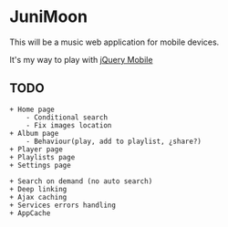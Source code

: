 JuniMoon
====================

This will be a music web application for mobile devices.

It's my way to play with [jQuery Mobile](http://jquerymobile.com/)

TODO
----
	+ Home page 
    	- Conditional search
    	- Fix images location
    + Album page
    	- Behaviour(play, add to playlist, ¿share?)
    + Player page
    + Playlists page
    + Settings page

	+ Search on demand (no auto search)
	+ Deep linking
	+ Ajax caching
	+ Services errors handling
	+ AppCache
